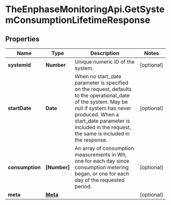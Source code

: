 # TheEnphaseMonitoringApi.GetSystemConsumptionLifetimeResponse

## Properties

Name | Type | Description | Notes
------------ | ------------- | ------------- | -------------
**systemId** | **Number** | Unique numeric ID of the system. | [optional] 
**startDate** | **Date** | When no start_date parameter is specified on the request, defaults to the operational_date of the system. May be null if system has never produced. When a start_date parameter is included in the request, the same is included in the response. | [optional] 
**consumption** | **[Number]** | An array of consumption measurements in Wh, one for each day since consumption metering began, or one for each day of the requested period. | [optional] 
**meta** | [**Meta**](Meta.md) |  | [optional] 


